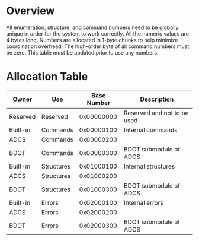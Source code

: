 # Overview
All enumeration, structure, and command numbers need to be globally unique in order for the system to work correctly.  All the numeric values are 4 bytes long.  Numbers are allocated in 1-byte chunks to help minimize coordination overhead.  The high-order byte of all command numbers must be zero.  This table must be updated prior to use any numbers.

# Allocation Table

|Owner     |Use        |Base Number|Description                 |
|----------|-----------|-----------|----------------------------|
|Reserved  |Reserved   |0x00000000 |Reserved and not to be used |
|Built-in  |Commands   |0x00000100 |Internal commands           |
|ADCS      |Commands   |0x00000200 |                            |
|BDOT      |Commands   |0x00000300 |BDOT submodule of ADCS      |
|Built-in  |Structures |0x01000100 |Internal structures         |
|ADCS      |Structures |0x01000200 |                            |
|BDOT      |Structures |0x01000300 |BDOT submodule of ADCS      |
|Built-in  |Errors     |0x02000100 |Internal errors             |
|ADCS      |Errors     |0x02000200 |                            |
|BDOT      |Errors     |0x02000300 |BDOT submodule of ADCS      |

